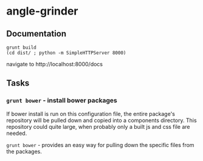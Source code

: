 # angle-grinder

## Documentation

```
grunt build
(cd dist/ ; python -m SimpleHTTPServer 8000)
```

navigate to http://localhost:8000/docs

## Tasks

### `grunt bower` - install bower packages

If bower install is run on this configuration file, the entire package's repository will be
pulled down and copied into a components directory.
This repository could quite large, when probably only a built js and css file are needed.

`grunt bower` - provides an easy way for pulling down the specific files from the packages.
